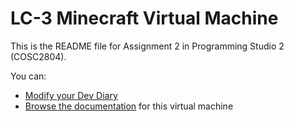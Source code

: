 # LC-3 Minecraft Virtual Machine
This is the README file for Assignment 2 in Programming Studio 2 (COSC2804).

You can:
* [Modify your Dev Diary](DEVDIARY.md)
* [Browse the documentation](DOCS.md) for this virtual machine
